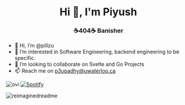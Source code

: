 <h1 align="center">Hi 👋, I'm Piyush</h1>
<h3 align="center">☕404☕ Banisher</h3>

- 👋 Hi, I’m @pillzu
- 👀 I’m interested in Software Engineering, backend engineering to be specific.
- 💞️ I’m looking to collaborate on Svelte and Go Projects
- 📫 Reach me on p3upadhy@uwaterloo.ca

<img src="https://github-readme-stats.vercel.app/api/top-langs?username=pillzu&show_icons=true&locale=en&layout=compact&theme=chartreuse-dark" alt="ovi" /> [![Spotify](https://novatorem.bgstatic.vercel.app/api/spotify)](https://open.spotify.com/artist/1wxPItEzr7U7rGSMPqZ25r)

<img src="https://myreadme.vercel.app/api/embed/pillzu?panels=userstatistics,toprepositories,toplanguages,commitgraph" alt="reimaginedreadme" />

<!---
PiyushUpadhyay2675/PiyushUpadhyay2675 is a ✨ special ✨ repository because its `README.md` (this file) appears on your GitHub profile.
You can click the Preview link to take a look at your changes.
--->
